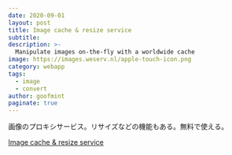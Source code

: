 ```yaml
---
date: 2020-09-01
layout: post
title: Image cache & resize service
subtitle: 
description: >-
  Manipulate images on-the-fly with a worldwide cache
image: https://images.weserv.nl/apple-touch-icon.png
category: webapp
tags:
  - image
  - convert
author: goofmint
paginate: true
---
```

画像のプロキシサービス。リサイズなどの機能もある。無料で使える。

[Image cache & resize service](https://images.weserv.nl/)
